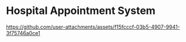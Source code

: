 
# Hospital Appointment System

https://github.com/user-attachments/assets/f15fcccf-03b5-4907-9941-3f75746a0ce1

